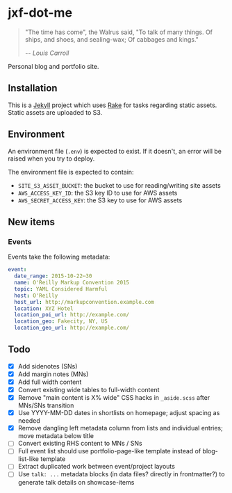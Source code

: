 # jxf-dot-me

> "The time has come", the Walrus said,
>   "To talk of many things.
> Of ships, and shoes, and sealing-wax;
>   Of cabbages and kings."
>
> -- _Louis Carroll_

Personal blog and portfolio site.

## Installation

This is a [Jekyll](http://jekyllrb.com) project which uses [Rake](https://github.com/ruby/rake)
for tasks regarding static assets. Static assets are uploaded to S3.

## Environment

An environment file (`.env`) is expected to exist. If it doesn't, an error will be raised when you try to deploy.

The environment file is expected to contain:

  * `SITE_S3_ASSET_BUCKET`: the bucket to use for reading/writing site assets
  * `AWS_ACCESS_KEY_ID`: the S3 key ID to use for AWS assets
  * `AWS_SECRET_ACCESS_KEY`: the S3 key to use for AWS assets

## New items

### Events

Events take the following metadata:

```yaml
event:
  date_range: 2015-10-22⋯30
  name: O'Reilly Markup Convention 2015
  topic: YAML Considered Harmful
  host: O'Reilly
  host_url: http://markupconvention.example.com
  location: XYZ Hotel
  location_poi_url: http://example.com/
  location_geo: Fakecity, NY, US
  location_geo_url: http://example.com/
```

## Todo

- [X] Add sidenotes (SNs)
- [X] Add margin notes (MNs)
- [X] Add full width content
- [X] Convert existing wide tables to full-width content
- [X] Remove "main content is X% wide" CSS hacks in `_aside.scss` after MNs/SNs transition
- [X] Use YYYY-MM-DD dates in shortlists on homepage; adjust spacing as needed
- [X] Remove dangling left metadata column from lists and individual entries; move metadata below title
- [ ] Convert existing RHS content to MNs / SNs
- [ ] Full event list should use portfolio-page-like template instead of blog-list-like template
- [ ] Extract duplicated work between event/project layouts
- [ ] Use `talk: ...` metadata blocks (in data files? directly in frontmatter?) to generate talk details on showcase-items
